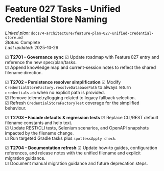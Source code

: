 # Feature 027 Tasks – Unified Credential Store Naming

_Linked plan:_ `docs/4-architecture/feature-plan-027-unified-credential-store.md`  
_Status:_ Complete  
_Last updated:_ 2025-10-29

☑ **T2701 – Governance sync**
  ☑ Update roadmap with Feature 027 entry and reference the new spec/plan/tasks.  
  ☑ Append knowledge map and current-session notes to reflect the shared filename direction.

☑ **T2702 – Persistence resolver simplification**
  ☑ Modify `CredentialStoreFactory.resolveDatabasePath` to always return `credentials.db` when no explicit path is provided.  
  ☑ Remove telemetry/logging related to legacy fallback selection.  
  ☑ Refresh `CredentialStoreFactoryTest` coverage for the simplified behaviour.

☑ **T2703 – Facade defaults & regression tests**
  ☑ Replace CLI/REST default filename constants and help text.  
  ☑ Update REST/CLI tests, Selenium scenarios, and OpenAPI snapshots impacted by the filename change.  
  ☑ Run targeted Gradle tasks plus `spotlessApply check`.

☑ **T2704 – Documentation refresh**
  ☑ Update how-to guides, configuration references, and release notes with the unified filename and explicit migration guidance.  
  ☑ Document manual migration guidance and future deprecation steps.

